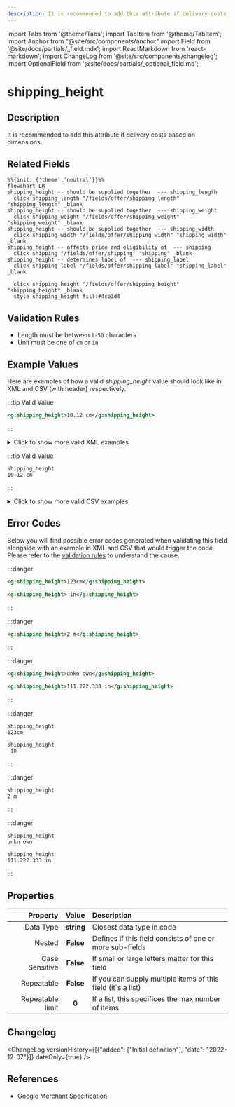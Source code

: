 ```yaml
---
description: It is recommended to add this attribute if delivery costs based on dimensions.
---
```


import Tabs from '@theme/Tabs';
import TabItem from '@theme/TabItem';
import Anchor from "@site/src/components/anchor"
import Field from '@site/docs/partials/_field.mdx';
import ReactMarkdown from 'react-markdown';
import ChangeLog from '@site/src/components/changelog';
import OptionalField from '@site/docs/partials/_optional_field.md';

# shipping_height

<OptionalField/>

## Description

It is recommended to add this attribute if delivery costs based on dimensions.


## Related Fields

```mermaid
%%{init: {'theme':'neutral'}}%%
flowchart LR
shipping_height -- should be supplied together  --- shipping_length
  click shipping_length "/fields/offer/shipping_length" "shipping_length" _blank
shipping_height -- should be supplied together  --- shipping_weight
  click shipping_weight "/fields/offer/shipping_weight" "shipping_weight" _blank
shipping_height -- should be supplied together  --- shipping_width
  click shipping_width "/fields/offer/shipping_width" "shipping_width" _blank
shipping_height -- affects price and eligibility of  --- shipping
  click shipping "/fields/offer/shipping" "shipping" _blank
shipping_height -- determines label of  --- shipping_label
  click shipping_label "/fields/offer/shipping_label" "shipping_label" _blank

  click shipping_height "/fields/offer/shipping_height" "shipping_height" _blank
  style shipping_height fill:#4cb3d4
```




## Validation Rules

- Length must be between `1-50` characters
- Unit must be one of `cm` or `in`


## Example Values

Here are examples of how a valid *shipping_height* value  should look like in XML and CSV (with header) respectively.

<Tabs>
  <TabItem value="valid_xml" label="XML" default>

:::tip Valid Value

```xml
<g:shipping_height>10.12 cm</g:shipping_height>
```

:::

<details>
  <summary>Click to show more valid XML examples</summary>
  <div>

```xml
<g:shipping_height>10.12 cm</g:shipping_height>
```

```xml
<g:shipping_height>0 cm</g:shipping_height>
```

```xml
<g:shipping_height>0.0 in</g:shipping_height>
```

```xml
<g:shipping_height>11 cm</g:shipping_height>
```

```xml
<g:shipping_height>15.2 in</g:shipping_height>
```


  </div>
</details>

 </TabItem>
  <TabItem value="valid_csv" label="CSV">

:::tip Valid Value

```csv
shipping_height
10.12 cm
```

:::

<details>
  <summary>Click to show more valid CSV examples</summary>
  <div>

```csv
shipping_height
10.12 cm
```

```csv
shipping_height
0 cm
```

```csv
shipping_height
0.0 in
```

```csv
shipping_height
11 cm
```

```csv
shipping_height
15.2 in
```


  </div>
</details>

  </TabItem>
</Tabs>

## Error Codes

Below you will find possible error codes generated when validating this field alongside with an example in XML and CSV that would trigger the code. Please refer to the [validation rules](#validation-rules) to understand the cause.

<Tabs>
  <TabItem value="invalid_xml" label="XML" default>

:::danger <Anchor id="validation_invalid_format" title="validation_invalid_format" />

```xml
<g:shipping_height>123cm</g:shipping_height>
```
```xml
<g:shipping_height> in</g:shipping_height>
```

:::

:::danger <Anchor id="validation_invalid_length_unit" title="validation_invalid_length_unit" />

```xml
<g:shipping_height>2 m</g:shipping_height>
```

:::

:::danger <Anchor id="validation_invalid_value" title="validation_invalid_value" />

```xml
<g:shipping_height>unkn own</g:shipping_height>
```
```xml
<g:shipping_height>111.222.333 in</g:shipping_height>
```

:::


 </TabItem>
  <TabItem value="invalid_csv" label="CSV">

:::danger <Anchor id="validation_invalid_format" title="validation_invalid_format" />

```csv
shipping_height
123cm
```
```csv
shipping_height
 in
```

:::

:::danger <Anchor id="validation_invalid_length_unit" title="validation_invalid_length_unit" />

```csv
shipping_height
2 m
```

:::

:::danger <Anchor id="validation_invalid_value" title="validation_invalid_value" />

```csv
shipping_height
unkn own
```
```csv
shipping_height
111.222.333 in
```

:::


  </TabItem>
</Tabs>

## Properties

|     **Property** |         **Value**          | **Description**                                              |
|-----------------:|:--------------------------:|:-------------------------------------------------------------|
|        Data Type |    **string**     | Closest data type in code                                    |
|           Nested |      **False**      | Defines if this field consists of one or more sub-fields     |
|   Case Sensitive |  **False**  | If small or large letters matter for this field              |
|       Repeatable |    **False**    | If you can supply multiple items of this field (it´s a list) |
| Repeatable limit | **0** | If a list, this specifices the max number of items           |

## Changelog
<ChangeLog versionHistory={[{"added": ["Initial definition"], "date": "2022-12-07"}]} dateOnly={true} />

## References
- [Google Merchant Specification](https://support.google.com/merchants/answer/6324498?hl=en-GB&ref_topic=6324338)
